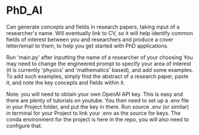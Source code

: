 # PhD_AI
Can generate concepts and fields in research papers, taking input of a researcher's name. Will eventually link to CV, so it will help identify common fields of interest between you and researchers and produce a cover letter/email to them, to help you get started with PhD applications. 

Run 'main.py' after inputting the name of a researcher of your choosing
You may need to change the engineered prompt to specify your area of interest (it is currently 'physics' and 'mathematics' based), and add some examples. 
To add such examples, simply find the abstract of a research paper, paste it, and note the key concepts and fields within it. 

Note: you will need to obtain your own OpenAI API key. This is easy and there are plenty of tutorials on youtube. 
You then need to set up a .env file in your Project folder, and put the key in there.
Run source .env (or similar) in terminal for your Project to link your .env as the source for keys. 
The conda environment for the project is here in the repo, you will also need to configure that.
